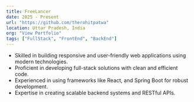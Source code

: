 ```yaml
---
title: FreeLancer
date: 2025 - Present
url: "https://github.com/therohitpatwa"
location: Uttar Pradesh, India
org: "View Portfolio"
tags: ["FullStack", "FrontEnd", "BackEnd"]
---
```


- Skilled in building responsive and user-friendly web applications using modern technologies.
- Proficient in developing full-stack solutions with clean and efficient code.
- Experienced in using frameworks like React, and Spring Boot for robust development.
- Expertise in creating scalable backend systems and RESTful APIs.

